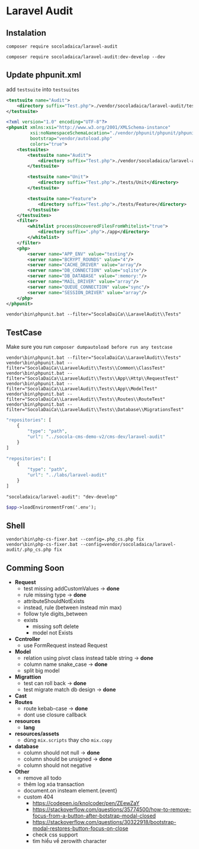 # Laravel Audit

## Instalation

```shell
composer require socoladaica/laravel-audit

composer require socoladaica/laravel-audit:dev-develop --dev
```

## Update phpunit.xml

add `testsuite` into `testsuites`
```xml
<testsuite name="Audit">
    <directory suffix="Test.php">./vendor/socoladaica/laravel-audit/tests</directory>
</testsuite>
```


```xml
<?xml version="1.0" encoding="UTF-8"?>
<phpunit xmlns:xsi="http://www.w3.org/2001/XMLSchema-instance"
         xsi:noNamespaceSchemaLocation="./vendor/phpunit/phpunit/phpunit.xsd"
         bootstrap="vendor/autoload.php"
         colors="true">
    <testsuites>
        <testsuite name="Audit">
            <directory suffix="Test.php">./vendor/socoladaica/laravel-audit/tests</directory>
        </testsuite>

        <testsuite name="Unit">
            <directory suffix="Test.php">./tests/Unit</directory>
        </testsuite>

        <testsuite name="Feature">
            <directory suffix="Test.php">./tests/Feature</directory>
        </testsuite>
    </testsuites>
    <filter>
        <whitelist processUncoveredFilesFromWhitelist="true">
            <directory suffix=".php">./app</directory>
        </whitelist>
    </filter>
    <php>
        <server name="APP_ENV" value="testing"/>
        <server name="BCRYPT_ROUNDS" value="4"/>
        <server name="CACHE_DRIVER" value="array"/>
        <server name="DB_CONNECTION" value="sqlite"/>
        <server name="DB_DATABASE" value=":memory:"/>
        <server name="MAIL_DRIVER" value="array"/>
        <server name="QUEUE_CONNECTION" value="sync"/>
        <server name="SESSION_DRIVER" value="array"/>
    </php>
</phpunit>

```

```shell
vendor\bin\phpunit.bat --filter="SocolaDaiCa\\LaravelAudit\\Tests"
```

## TestCase

Make sure you run `composer dumpautoload before run any testcase`

```shell
vendor\bin\phpunit.bat --filter="SocolaDaiCa\\LaravelAudit\\Tests"
vendor\bin\phpunit.bat --filter="SocolaDaiCa\\LaravelAudit\\Tests\\Common\\ClassTest"
vendor\bin\phpunit.bat --filter="SocolaDaiCa\\LaravelAudit\\Tests\\App\\Http\\RequestTest"
vendor\bin\phpunit.bat --filter="SocolaDaiCa\\LaravelAudit\\Tests\\App\\ModelTest"
vendor\bin\phpunit.bat --filter="SocolaDaiCa\\LaravelAudit\\Tests\\Routes\\RouteTest"
vendor\bin\phpunit.bat --filter="SocolaDaiCa\\LaravelAudit\\Tests\\Database\\MigrationsTest"

```

```php
"repositories": [
    {
        "type": "path",
        "url": "../socola-cms-demo-v2/cms-dev/laravel-audit"
    }
]

"repositories": [
    {
        "type": "path",
        "url": "../labs/laravel-audit"
    }
]
```

```
"socoladaica/laravel-audit": "dev-develop"
```

```scss
$app->loadEnvironmentFrom('.env');
```

## Shell

```shell
vendor\bin\php-cs-fixer.bat --config=.php_cs.php fix
vendor\bin\php-cs-fixer.bat --config=vendor/socoladaica/laravel-audit/.php_cs.php fix
```

## Comming Soon

- **Request**
  - test missing addCustomValues -> **done**
  - rule missing type -> **done**
  - attributeShouldNotExists
  - instead, rule (between instead min max)
  - follow tyle digits_between
  - exists 
    - missing soft delete
    - model not Exists
- **Ccntroller**
  - use FormRequest instead Request
- **Model**
  - relation using pivot class instead table string -> **done**
  - column name snake_case -> **done**
  - split big model
- **Migrattion**
  - test can roll back -> **done**
  - test migrate match db design -> **done**
- **Cast**
- **Routes**
  - route kebab-case -> **done**
  - dont use closure callback
- **resources**
  - **lang**
- **resources/assets**
  - dùng `mix.scripts` thay cho `mix.copy`
- **database**
  - column should not null -> **done**
  - column should be unsigned -> **done**
  - column should not negative
- **Other**
  - remove all todo
  - thêm log xóa transaction
  - document.on insteam element.{event}
  - custom 404
    - https://codepen.io/knolcoder/pen/ZEewZaY
    - https://stackoverflow.com/questions/35774500/how-to-remove-focus-from-a-button-after-botstrap-modal-closed
    - https://stackoverflow.com/questions/30322918/bootstrap-modal-restores-button-focus-on-close
    - check css support
    - tìm hiểu về zerowith character
